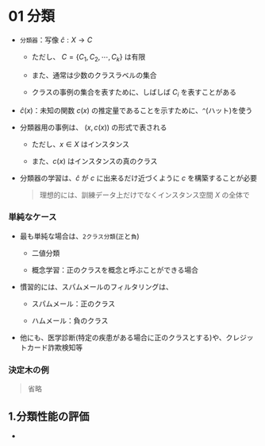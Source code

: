 01 分類
=======

* `分類器`：写像 $`\hat{c}: X \rightarrow C`$

  * ただし、 $`C= \{ C_1, C_2, \cdots, C_k\}`$ は有限

  * また、通常は少数のクラスラベルの集合

  * クラスの事例の集合を表すために、しばしば $`C_i`$ を表すことがある

* $`\hat{c}(x)`$：未知の関数 $`c(x)`$ の推定量であることを示すために、`^`(ハット)を使う

* 分類器用の事例は、 $`(x,c(x))`$ の形式で表される

  * ただし、$`x \in X`$ はインスタンス

  * また、$`c(x)`$ はインスタンスの真のクラス

* 分類器の学習は、$`\hat{c}`$ が $`c`$ に出来るだけ近づくように $`c`$ を構築することが必要

  > 理想的には、訓練データ上だけでなくインスタンス空間 $`X`$ の全体で



### 単純なケース

* 最も単純な場合は、`2クラス分類`(`正`と`負`)

  * 二値分類

  * 概念学習：正のクラスを概念と呼ぶことができる場合

* 慣習的には、スパムメールのフィルタリングは、

  * スパムメール：正のクラス

  * ハムメール：負のクラス

* 他にも、医学診断(特定の疾患がある場合に正のクラスとする)や、クレジットカード詐欺検知等



### 決定木の例

> 省略



## 1.分類性能の評価

*
